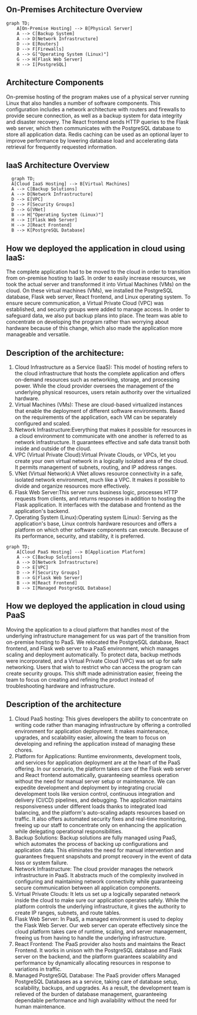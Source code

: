 ## On-Premises Architecture Overview

```mermaid
graph TD;
    A[On-Premise Hosting] --> B[Physical Server]
    A --> C[Backup System]
    A --> D[Network Infrastructure]
    D --> E[Routers]
    D --> F[Firewalls]
    A --> G["Operating System (Linux)"]
    G --> H[Flask Web Server]
    H --> I[PostgreSQL]
```

## Architecture Components
On-premise hosting of the program makes use of a physical server running Linux that also handles a number of software components. This configuration includes a network architecture with routers and firewalls to provide secure connection, as well as a backup system for data integrity and disaster recovery. The React frontend sends HTTP queries to the Flask web server, which then communicates with the PostgreSQL database to store all application data. Redis caching can be used as an optional layer to improve performance by lowering database load and accelerating data retrieval for frequently requested information.

 ## IaaS Architecture Overview

  ``` mermaid
    graph TD;
    A[Cloud IaaS Hosting] --> B[Virtual Machines]
    A --> C[Backup Solutions]
    A --> D[Network Infrastructure]
    D --> E[VPC]
    D --> F[Security Groups]
    D --> G[VNet]
    B --> H["Operating System (Linux)"]
    H --> I[Flask Web Server]
    H --> J[React Frontend]
    B --> K[PostgreSQL Database]
```
## How we deployed the application in cloud using IaaS:
The complete application had to be moved to the cloud in order to transition from on-premise hosting to IaaS. In order to easily increase resources, we took the actual server and transformed it into Virtual Machines (VMs) on the cloud. On these virtual machines (VMs), we installed the PostgreSQL database, Flask web server, React frontend, and Linux operating system. To ensure secure communication, a Virtual Private Cloud (VPC) was established, and security groups were added to manage access. In order to safeguard data, we also put backup plans into place. The team was able to concentrate on developing the program rather than worrying about hardware because of this change, which also made the application more manageable and versatile.

## Description of the architecture:
1. Cloud Infrastructure as a Service (IaaS): This model of hosting refers to the cloud infrastructure that hosts the complete application and offers on-demand resources such as networking, storage, and processing power. While the cloud provider oversees the management of the underlying physical resources, users retain authority over the virtualized hardware.
2. Virtual Machines (VMs): These are cloud-based virtualized instances that enable the deployment of different software environments. Based on the requirements of the application, each VM can be separately configured and scaled.
3. Network Infrastructure:Everything that makes it possible for resources in a cloud environment to communicate with one another is referred to as network infrastructure. It guarantees effective and safe data transit both inside and outside of the cloud.
4. VPC (Virtual Private Cloud):Virtual Private Clouds, or VPCs, let you create your own virtual network in a logically isolated area of the cloud. It permits management of subnets, routing, and IP address ranges.
5. VNet (Virtual Network):A VNet allows resource connectivity in a safe, isolated network environment, much like a VPC. It makes it possible to divide and organize resources more effectively.
6. Flask Web Server:This server runs business logic, processes HTTP requests from clients, and returns responses in addition to hosting the Flask application. It interfaces with the database and frontend as the application's backend.
7. Operating System (Linux):Operating system (Linux): Serving as the application's base, Linux controls hardware resources and offers a platform on which other software components can execute. Because of its performance, security, and stability, it is preferred.
```mermaid
graph TD;
    A[Cloud PaaS Hosting] --> B[Application Platform]
    A --> C[Backup Solutions]
    A --> D[Network Infrastructure]
    D --> E[VPC]
    D --> F[Security Groups]
    B --> G[Flask Web Server]
    B --> H[React Frontend]
    B --> I[Managed PostgreSQL Database]
```
## How we deployed the application in cloud using PaaS
Moving the application to a cloud platform that handles most of the underlying infrastructure management for us was part of the transition from on-premise hosting to PaaS. We relocated the PostgreSQL database, React frontend, and Flask web server to a PaaS environment, which manages scaling and deployment automatically. To protect data, backup methods were incorporated, and a Virtual Private Cloud (VPC) was set up for safe networking. Users that wish to restrict who can access the program can create security groups. This shift made administration easier, freeing the team to focus on creating and refining the product instead of troubleshooting hardware and infrastructure.
## Description of the architecture
1. Cloud PaaS hosting: This gives developers the ability to concentrate on writing code rather than managing infrastructure by offering a controlled environment for application deployment. It makes maintenance, upgrades, and scalability easier, allowing the team to focus on developing and refining the application instead of managing these chores.
2. Platform for Applications: Runtime environments, development tools, and services for application deployment are at the heart of the PaaS offering. In our scenario, the platform takes care of the Flask web server and React frontend automatically, guaranteeing seamless operation without the need for manual server setup or maintenance. We can expedite development and deployment by integrating crucial development tools like version control, continuous integration and delivery (CI/CD) pipelines, and debugging. The application maintains responsiveness under different loads thanks to integrated load balancing, and the platform's auto-scaling adapts resources based on traffic. It also offers automated security fixes and real-time monitoring, freeing up our staff to concentrate only on enhancing the application while delegating operational responsibilities.
3. Backup Solutions: Backup solutions are fully managed using PaaS, which automates the process of backing up configurations and application data. This eliminates the need for manual intervention and guarantees frequent snapshots and prompt recovery in the event of data loss or system failure.
4. Network Infrastructure: The cloud provider manages the network infrastructure in PaaS. It abstracts much of the complexity involved in configuring and maintaining network connectivity while guaranteeing secure communication between all application components.
5. Virtual Private Clouds: It lets us set up a logically separated network inside the cloud to make sure our application operates safely. While the platform controls the underlying infrastructure, it gives the authority to create IP ranges, subnets, and route tables.
6. Flask Web Server: In PaaS, a managed environment is used to deploy the Flask Web Server. Our web server can operate effectively since the cloud platform takes care of runtime, scaling, and server management, freeing us from having to handle the underlying infrastructure.
7. React Frontend: The PaaS provider also hosts and maintains the React Frontend. It works in unison with the PostgreSQL database and Flask server on the backend, and the platform guarantees scalability and performance by dynamically allocating resources in response to variations in traffic.
8. Managed PostgreSQL Database: The PaaS provider offers Managed PostgreSQL Databases as a service, taking care of database setup, scalability, backups, and upgrades. As a result, the development team is relieved of the burden of database management, guaranteeing dependable performance and high availability without the need for human maintenance.
